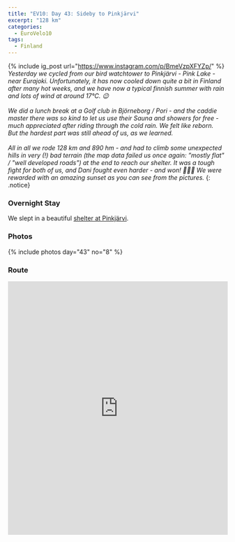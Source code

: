 ```yaml
---
title: "EV10: Day 43: Sideby to Pinkjärvi"
excerpt: "128 km"
categories:
  - EuroVelo10
tags:
  - Finland
---
```

{% include ig_post url="https://www.instagram.com/p/BmeVzpXFYZp/" %}
_Yesterday we cycled from our bird watchtower to Pinkjärvi - Pink Lake - near Eurajoki. Unfortunately, it has now cooled down quite a bit in Finland after many hot weeks, and we have now a typical finnish summer with rain and lots of wind at around 17°C. 😉
<br><br>
We did a lunch break at a Golf club in Björneborg / Pori - and the caddie master there was so kind to let us use their Sauna and showers for free - much appreciated after riding through the cold rain. We felt like reborn.<br> 
But the hardest part was still ahead of us, as we learned.<br>
<br>
All in all we rode 128 km and 890 hm - and had to climb some unexpected hills in very (!) bad terrain (the map data failed us once again: ”mostly flat" / "well developed roads") at the end to reach our shelter. It was a tough fight for both of us, and Dani fought even harder - and won! 💪💪💪 We were rewarded with an amazing sunset as you can see from the pictures._
{: .notice}

### Overnight Stay

We slept in a beautiful [shelter at Pinkjärvi](https://www.openstreetmap.org/node/531004848).

### Photos

{% include photos day="43" no="8" %}

### Route

<iframe src="https://www.komoot.de/tour/42382012/embed?profile=1" width="100%" height="580" frameborder="0" scrolling="no"></iframe>
